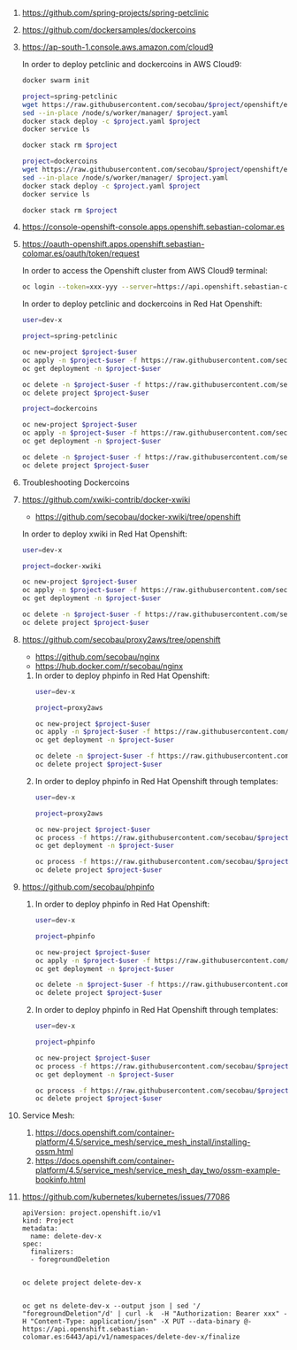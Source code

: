1. https://github.com/spring-projects/spring-petclinic
1. https://github.com/dockersamples/dockercoins
1. https://ap-south-1.console.aws.amazon.com/cloud9
   
   In order to deploy petclinic and dockercoins in AWS Cloud9:
   ```bash
   docker swarm init
   
   project=spring-petclinic
   wget https://raw.githubusercontent.com/secobau/$project/openshift/etc/docker/swarm/$project.yaml
   sed --in-place /node/s/worker/manager/ $project.yaml
   docker stack deploy -c $project.yaml $project
   docker service ls

   docker stack rm $project

   project=dockercoins
   wget https://raw.githubusercontent.com/secobau/$project/openshift/etc/docker/swarm/$project.yaml
   sed --in-place /node/s/worker/manager/ $project.yaml
   docker stack deploy -c $project.yaml $project
   docker service ls

   docker stack rm $project
   
   
   ``` 
1. https://console-openshift-console.apps.openshift.sebastian-colomar.es
1. https://oauth-openshift.apps.openshift.sebastian-colomar.es/oauth/token/request

   In order to access the Openshift cluster from AWS Cloud9 terminal:
   ```bash
   oc login --token=xxx-yyy --server=https://api.openshift.sebastian-colomar.es:6443
   
   
   ```   
   In order to deploy petclinic and dockercoins in Red Hat Openshift:
   ```bash
   user=dev-x
   
   project=spring-petclinic
   
   oc new-project $project-$user
   oc apply -n $project-$user -f https://raw.githubusercontent.com/secobau/$project/openshift/etc/docker/kubernetes/$project.yaml
   oc get deployment -n $project-$user
   
   oc delete -n $project-$user -f https://raw.githubusercontent.com/secobau/$project/openshift/etc/docker/kubernetes/$project.yaml
   oc delete project $project-$user
   
   project=dockercoins
   
   oc new-project $project-$user
   oc apply -n $project-$user -f https://raw.githubusercontent.com/secobau/$project/openshift/etc/docker/kubernetes/$project.yaml
   oc get deployment -n $project-$user
   
   oc delete -n $project-$user -f https://raw.githubusercontent.com/secobau/$project/openshift/etc/docker/kubernetes/$project.yaml
   oc delete project $project-$user


   ```
1. Troubleshooting Dockercoins   
1. https://github.com/xwiki-contrib/docker-xwiki
   * https://github.com/secobau/docker-xwiki/tree/openshift

   In order to deploy xwiki in Red Hat Openshift:
   ```bash
   user=dev-x
   
   project=docker-xwiki
   
   oc new-project $project-$user
   oc apply -n $project-$user -f https://raw.githubusercontent.com/secobau/$project/openshift/etc/docker/kubernetes/$project.yaml
   oc get deployment -n $project-$user
   
   oc delete -n $project-$user -f https://raw.githubusercontent.com/secobau/$project/openshift/etc/docker/kubernetes/$project.yaml
   oc delete project $project-$user


   ```
1. https://github.com/secobau/proxy2aws/tree/openshift
   * https://github.com/secobau/nginx
   * https://hub.docker.com/r/secobau/nginx

   1. In order to deploy phpinfo in Red Hat Openshift:
      ```bash
      user=dev-x

      project=proxy2aws

      oc new-project $project-$user
      oc apply -n $project-$user -f https://raw.githubusercontent.com/secobau/$project/openshift/etc/docker/kubernetes/openshift/$project.yaml
      oc get deployment -n $project-$user

      oc delete -n $project-$user -f https://raw.githubusercontent.com/secobau/$project/openshift/etc/docker/kubernetes/openshift/$project.yaml
      oc delete project $project-$user


      ```
   1. In order to deploy phpinfo in Red Hat Openshift through templates:
      ```bash
      user=dev-x

      project=proxy2aws

      oc new-project $project-$user
      oc process -f https://raw.githubusercontent.com/secobau/$project/openshift/etc/docker/kubernetes/openshift/templates/$project.yaml | oc apply -n $project-$user -f -
      oc get deployment -n $project-$user

      oc process -f https://raw.githubusercontent.com/secobau/$project/openshift/etc/docker/kubernetes/openshift/templates/$project.yaml | oc delete -n $project-$user -f -
      oc delete project $project-$user


      ```
1. https://github.com/secobau/phpinfo

   1. In order to deploy phpinfo in Red Hat Openshift:
      ```bash
      user=dev-x

      project=phpinfo

      oc new-project $project-$user
      oc apply -n $project-$user -f https://raw.githubusercontent.com/secobau/$project/master/etc/docker/kubernetes/openshift/$project.yaml
      oc get deployment -n $project-$user

      oc delete -n $project-$user -f https://raw.githubusercontent.com/secobau/$project/master/etc/docker/kubernetes/openshift/$project.yaml
      oc delete project $project-$user


      ```
   1. In order to deploy phpinfo in Red Hat Openshift through templates:
      ```bash
      user=dev-x

      project=phpinfo

      oc new-project $project-$user
      oc process -f https://raw.githubusercontent.com/secobau/$project/master/etc/docker/kubernetes/openshift/templates/$project.yaml | oc apply -n $project-$user -f -
      oc get deployment -n $project-$user

      oc process -f https://raw.githubusercontent.com/secobau/$project/master/etc/docker/kubernetes/openshift/templates/$project.yaml | oc delete -n $project-$user -f -
      oc delete project $project-$user


      ```
1. Service Mesh:
   1. https://docs.openshift.com/container-platform/4.5/service_mesh/service_mesh_install/installing-ossm.html
   1. https://docs.openshift.com/container-platform/4.5/service_mesh/service_mesh_day_two/ossm-example-bookinfo.html
1. https://github.com/kubernetes/kubernetes/issues/77086
   
   ```
   apiVersion: project.openshift.io/v1
   kind: Project
   metadata:
     name: delete-dev-x
   spec:
     finalizers:
     - foregroundDeletion


   ```
   ```
   oc delete project delete-dev-x
   
   
   ```
   ```
   oc get ns delete-dev-x --output json | sed '/ "foregroundDeletion"/d' | curl -k  -H "Authorization: Bearer xxx" -H "Content-Type: application/json" -X PUT --data-binary @- https://api.openshift.sebastian-colomar.es:6443/api/v1/namespaces/delete-dev-x/finalize
   
   
   ```
